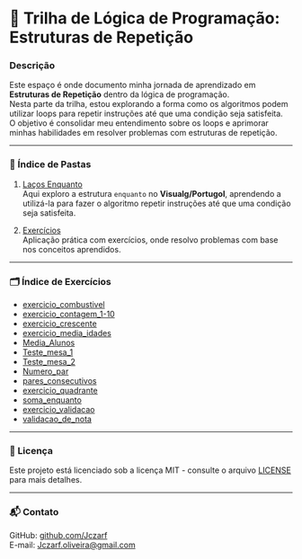 
# 🚀 Trilha de Lógica de Programação: Estruturas de Repetição

### Descrição

Este espaço é onde documento minha jornada de aprendizado em **Estruturas de Repetição** dentro da lógica de programação.  
Nesta parte da trilha, estou explorando a forma como os algoritmos podem utilizar loops para repetir instruções até que uma condição seja satisfeita.  
O objetivo é consolidar meu entendimento sobre os loops e aprimorar minhas habilidades em resolver problemas com estruturas de repetição.

---

### 📂 Índice de Pastas

1. [Laços Enquanto](./Lacos_Enquanto)  
   Aqui exploro a estrutura `enquanto` no **Visualg/Portugol**, aprendendo a utilizá-la para fazer o algoritmo repetir instruções até que uma condição seja satisfeita.

2. [Exercícios](./Exercicios)  
   Aplicação prática com exercícios, onde resolvo problemas com base nos conceitos aprendidos.

---

### 🗂 Índice de Exercícios

- [exercicio_combustivel](./Exercicios/exercicio_combustivel)
- [exercicio_contagem_1-10](./Exercicios/exercicio_contagem_1-10)
- [exercicio_crescente](./Exercicios/exercicio_crescente)
- [exercicio_media_idades](./Exercicios/exercicio_media_idades)
- [Media_Alunos](./Exercicios/Media_Alunos)
- [Teste_mesa_1](./Exercicios/Teste_mesa_1)
- [Teste_mesa_2](./Exercicios/Teste_mesa_2)
- [Numero_par](./Exercicios/Numero_par)
- [pares_consecutivos](./Exercicios/pares_consecutivos)
- [exercicio_quadrante](./Exercicios/exercicio_quadrante)
- [soma_enquanto](./Exercicios/soma_enquanto)
- [exercicio_validacao](./Exercicios/exercicio_validacao)
- [validacao_de_nota](./Exercicios/validacao_de_nota)

---

### 📜 Licença

Este projeto está licenciado sob a licença MIT - consulte o arquivo [LICENSE](../LICENSE) para mais detalhes.

---

### 📬 Contato

GitHub: [github.com/Jczarf](https://github.com/Jczarf)  
E-mail: Jczarf.oliveira@gmail.com

